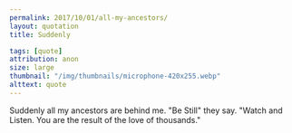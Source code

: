 ```yaml
---
permalink: 2017/10/01/all-my-ancestors/
layout: quotation
title: Suddenly

tags: [quote]
attribution: anon
size: large
thumbnail: "/img/thumbnails/microphone-420x255.webp"
alttext: quote
---
```


Suddenly all my ancestors are behind me. "Be Still" they say. "Watch and Listen. You are the result of the love of thousands."
